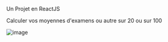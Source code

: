 Un Projet en ReactJS 

Calculer vos moyennes d'examens ou autre sur 20 ou sur 100

![image](https://github.com/user-attachments/assets/846731a4-23aa-4580-86b6-2a3f791043d8)
